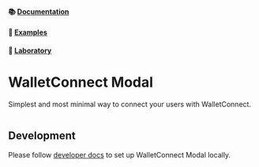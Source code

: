 #### 📚 [Documentation](https://docs.walletconnect.com/2.0/web/walletConnectModal/installation)

#### 🔎 [Examples](https://github.com/WalletConnect/web3modal-examples)

#### 🧪 [Laboratory](https://lab-walletconnect-modal.pages.dev)

# WalletConnect Modal

Simplest and most minimal way to connect your users with WalletConnect.

<p align="center">
  <img src="./.github/assets/header.png" alt="" border="0">
</p>

## Development

Please follow [developer docs](./.github/docs/development.md) to set up WalletConnect Modal locally.

